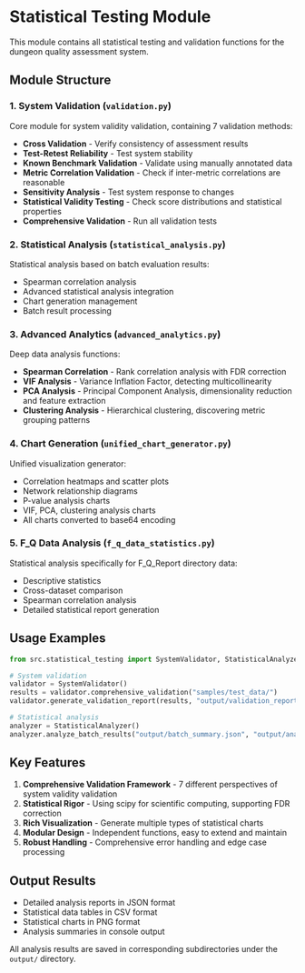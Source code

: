 # Statistical Testing Module

This module contains all statistical testing and validation functions for the dungeon quality assessment system.

## Module Structure

### 1. System Validation (`validation.py`)
Core module for system validity validation, containing 7 validation methods:

- **Cross Validation** - Verify consistency of assessment results
- **Test-Retest Reliability** - Test system stability
- **Known Benchmark Validation** - Validate using manually annotated data
- **Metric Correlation Validation** - Check if inter-metric correlations are reasonable
- **Sensitivity Analysis** - Test system response to changes
- **Statistical Validity Testing** - Check score distributions and statistical properties
- **Comprehensive Validation** - Run all validation tests

### 2. Statistical Analysis (`statistical_analysis.py`)
Statistical analysis based on batch evaluation results:

- Spearman correlation analysis
- Advanced statistical analysis integration
- Chart generation management
- Batch result processing

### 3. Advanced Analytics (`advanced_analytics.py`)
Deep data analysis functions:

- **Spearman Correlation** - Rank correlation analysis with FDR correction
- **VIF Analysis** - Variance Inflation Factor, detecting multicollinearity
- **PCA Analysis** - Principal Component Analysis, dimensionality reduction and feature extraction
- **Clustering Analysis** - Hierarchical clustering, discovering metric grouping patterns

### 4. Chart Generation (`unified_chart_generator.py`)
Unified visualization generator:

- Correlation heatmaps and scatter plots
- Network relationship diagrams
- P-value analysis charts
- VIF, PCA, clustering analysis charts
- All charts converted to base64 encoding

### 5. F_Q Data Analysis (`f_q_data_statistics.py`)
Statistical analysis specifically for F_Q_Report directory data:

- Descriptive statistics
- Cross-dataset comparison
- Spearman correlation analysis
- Detailed statistical report generation

## Usage Examples

```python
from src.statistical_testing import SystemValidator, StatisticalAnalyzer

# System validation
validator = SystemValidator()
results = validator.comprehensive_validation("samples/test_data/")
validator.generate_validation_report(results, "output/validation_report.json")

# Statistical analysis
analyzer = StatisticalAnalyzer()
analyzer.analyze_batch_results("output/batch_summary.json", "output/analysis/")
```

## Key Features

1. **Comprehensive Validation Framework** - 7 different perspectives of system validity validation
2. **Statistical Rigor** - Using scipy for scientific computing, supporting FDR correction
3. **Rich Visualization** - Generate multiple types of statistical charts
4. **Modular Design** - Independent functions, easy to extend and maintain
5. **Robust Handling** - Comprehensive error handling and edge case processing

## Output Results

- Detailed analysis reports in JSON format
- Statistical data tables in CSV format
- Statistical charts in PNG format
- Analysis summaries in console output

All analysis results are saved in corresponding subdirectories under the `output/` directory.